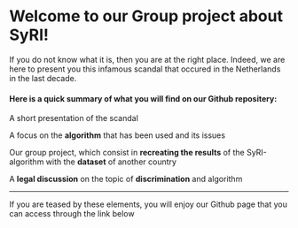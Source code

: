 # Welcome to our Group project about SyRI!

If you do not know what it is, then you are at the right place. Indeed, we are here to present you this infamous scandal that occured in the Netherlands in the last decade.

#### Here is a quick summary of what you will find on our Github repositery:
A short presentation of the scandal 

A focus on the **algorithm** that has been used and its issues

Our group project, which consist in **recreating the results** of the SyRI-algorithm with the **dataset** of another country

A **legal discussion** on the topic of **discrimination** and algorithm


__________________________________________________________________________________________________________________

If you are teased by these elements, you will enjoy our Github page that you can access through the link below
